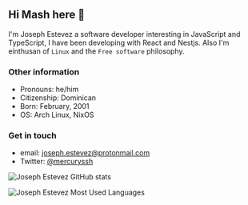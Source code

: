 ## Hi Mash here 🤟

I'm Joseph Estevez a software developer interesting in JavaScript and TypeScript, I have been developing with React and Nestjs.
Also I'm einthusan of `Linux` and the `Free software` philosophy.

### Other information

- Pronouns: he/him
- Citizenship: Dominican
- Born: February, 2001
- OS: Arch Linux, NixOS

### Get in touch

- email: <joseph.estevez@protonmail.com>
- Twitter: [@mercuryssh](https://twitter.com/mercuryssh)

![Joseph Estevez GitHub stats](https://github-readme-stats.vercel.app/api?username=mercuryssh&text_color=ffffff&bg_color=080808&border_radius=4&icon_color=ffffff&title_color=ffffff&show_icons=true)

![Joseph Estevez Most Used Languages](https://github-readme-stats.vercel.app/api/top-langs/?username=mercuryssh&layout=compact&text_color=ffffff&bg_color=080808&border_radius=4&title_color=ffffff)
